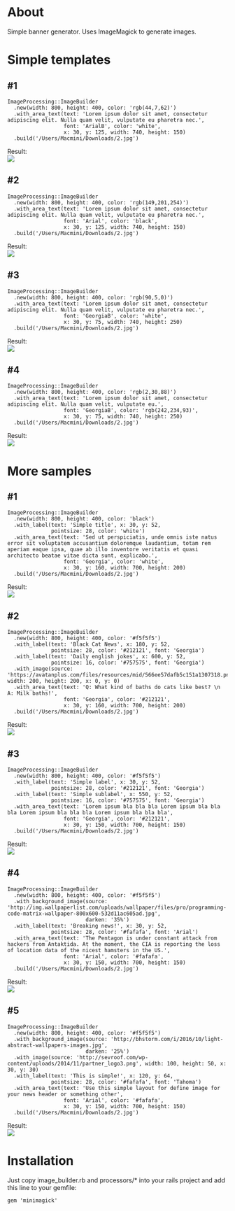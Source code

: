 <h1>About</h1>

<p>Simple banner generator. Uses ImageMagick to generate images.</p>

<h1>Simple templates</h1>
<h2> #1 </h2>

```
ImageProcessing::ImageBuilder
  .new(width: 800, height: 400, color: 'rgb(44,7,62)')
  .with_area_text(text: 'Lorem ipsum dolor sit amet, consectetur adipiscing elit. Nulla quam velit, vulputate eu pharetra nec.',
                  font: 'ArialB', color: 'white',
                  x: 30, y: 125, width: 740, height: 150)
  .build('/Users/Macmini/Downloads/2.jpg')
```

Result:
<br/>
<img src='http://joxi.ru/ZrJkEBBTKvNVmj.jpg'></img>
<h2> #2 </h2>

```
ImageProcessing::ImageBuilder
  .new(width: 800, height: 400, color: 'rgb(149,201,254)')
  .with_area_text(text: 'Lorem ipsum dolor sit amet, consectetur adipiscing elit. Nulla quam velit, vulputate eu pharetra nec.',
                  font: 'Arial', color: 'black',
                  x: 30, y: 125, width: 740, height: 150)
  .build('/Users/Macmini/Downloads/2.jpg')
```

Result:
<br/>
<img src='http://joxi.ru/KAxJgppHxpYMm8.jpg'></img>
<h2> #3 </h2>

```
ImageProcessing::ImageBuilder
  .new(width: 800, height: 400, color: 'rgb(90,5,0)')
  .with_area_text(text: 'Lorem ipsum dolor sit amet, consectetur adipiscing elit. Nulla quam velit, vulputate eu pharetra nec.',
                  font: 'GeorgiaB', color: 'white',
                  x: 30, y: 75, width: 740, height: 250)
  .build('/Users/Macmini/Downloads/2.jpg')
```

Result:
<br/>
<img src='http://joxi.ru/12M5VggSR6672J.jpg'></img>
<h2> #4 </h2>

```
ImageProcessing::ImageBuilder
  .new(width: 800, height: 400, color: 'rgb(2,30,88)')
  .with_area_text(text: 'Lorem ipsum dolor sit amet, consectetur adipiscing elit. Nulla quam velit, vulputate eu.',
                  font: 'GeorgiaB', color: 'rgb(242,234,93)',
                  x: 30, y: 75, width: 740, height: 250)
  .build('/Users/Macmini/Downloads/2.jpg')
```

Result:
<br/>
<img src='http://joxi.ru/bmoJBRRHzw0Jry.jpg'></img>


<h1>More samples</h1>

<h2> #1 </h2>

```
ImageProcessing::ImageBuilder
  .new(width: 800, height: 400, color: 'black')
  .with_label(text: 'Simple title', x: 30, y: 52,
              pointsize: 28, color: 'white')
  .with_area_text(text: 'Sed ut perspiciatis, unde omnis iste natus error sit voluptatem accusantium doloremque laudantium, totam rem aperiam eaque ipsa, quae ab illo inventore veritatis et quasi architecto beatae vitae dicta sunt, explicabo.',
                  font: 'Georgia', color: 'white',
                  x: 30, y: 160, width: 700, height: 200)
  .build('/Users/Macmini/Downloads/2.jpg')
```

Result:
<br/>
<img src='http://joxi.ru/DmBZ7ggi351BmP.jpg'></img>

<h2> #2 </h2>

```
ImageProcessing::ImageBuilder
  .new(width: 800, height: 400, color: '#f5f5f5')
  .with_label(text: 'Black Cat News', x: 180, y: 52,
              pointsize: 28, color: '#212121', font: 'Georgia')
  .with_label(text: 'Daily english jokes', x: 600, y: 52,
              pointsize: 16, color: '#757575', font: 'Georgia')
  .with_image(source: 'https://avatanplus.com/files/resources/mid/566ee57dafb5c151a1307318.png', width: 200, height: 200, x: 0, y: 0)
  .with_area_text(text: 'Q: What kind of baths do cats like best? \n A: Milk baths!',
                  font: 'Georgia', color: '#212121',
                  x: 30, y: 160, width: 700, height: 200)
  .build('/Users/Macmini/Downloads/2.jpg')
```

Result:
<br/>
<img src='http://joxi.net/8Anb3aaT6XaDAO.jpg'></img>

<h2> #3 </h2>

```
ImageProcessing::ImageBuilder
  .new(width: 800, height: 400, color: '#f5f5f5')
  .with_label(text: 'Simple label', x: 30, y: 52,
              pointsize: 28, color: '#212121', font: 'Georgia')
  .with_label(text: 'Simple sublabel', x: 550, y: 52,
              pointsize: 16, color: '#757575', font: 'Georgia')
  .with_area_text(text: 'Lorem ipsum bla bla bla Lorem ipsum bla bla bla Lorem ipsum bla bla bla Lorem ipsum bla bla bla',
                  font: 'Georgia', color: '#212121',
                  x: 30, y: 150, width: 700, height: 150)
  .build('/Users/Macmini/Downloads/2.jpg')
```

Result:
<br/>
<img src='http://joxi.ru/V2V3G66H7MQPAv.jpg'></img>

<h2> #4 </h2>

```
ImageProcessing::ImageBuilder
  .new(width: 800, height: 400, color: '#f5f5f5')
  .with_background_image(source: 'http://img.wallpaperlist.com/uploads/wallpaper/files/pro/programming-code-matrix-wallpaper-800x600-532d11ac605ad.jpg',
                         darken: '35%')
  .with_label(text: 'Breaking news!', x: 30, y: 52,
              pointsize: 28, color: '#fafafa', font: 'Arial')
  .with_area_text(text: 'The Pentagon is under constant attack from hackers from Antaktida. At the moment, the CIA is reporting the loss of location data of the nicest hamsters in the US.',
                  font: 'Arial', color: '#fafafa',
                  x: 30, y: 150, width: 700, height: 150)
  .build('/Users/Macmini/Downloads/2.jpg')
```

Result:
<br/>
<img src='http://joxi.ru/KAxJgppHxY5Gm8.jpg'></img>


<h2> #5 </h2>

```
ImageProcessing::ImageBuilder
  .new(width: 800, height: 400, color: '#f5f5f5')
  .with_background_image(source: 'http://bhstorm.com/i/2016/10/light-abstract-wallpapers-images.jpg',
                         darken: '25%')
  .with_image(source: 'http://sevroof.com/wp-content/uploads/2014/11/partner_logo3.png', width: 100, height: 50, x: 30, y: 30)
  .with_label(text: 'This is simple!', x: 120, y: 64,
              pointsize: 28, color: '#fafafa', font: 'Tahoma')
  .with_area_text(text: 'Use this simple layout for define image for your news header or something other',
                  font: 'Arial', color: '#fafafa',
                  x: 30, y: 150, width: 700, height: 150)
  .build('/Users/Macmini/Downloads/2.jpg')
```

Result:
<br/>
<img src='http://joxi.ru/LmGn7ggtWK7Xrl.jpg'></img>

<h1>Installation</h1> 
<p>Just copy image_builder.rb and processors/* into your rails project and add this line to your gemfile: </p>

```gem 'minimagick'```

